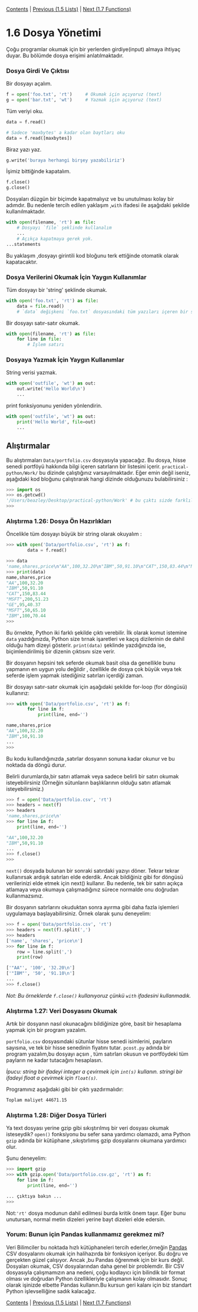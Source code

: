 [Contents](../Contents.md) \| [Previous (1.5 Lists)](05_Lists.md) \| [Next (1.7 Functions)](07_Functions.md)

# 1.6 Dosya Yönetimi

Çoğu programlar okumak için bir yerlerden girdiye(input) almaya ihtiyaç duyar. Bu bölümde dosya erişimi anlatılmaktadır.

### Dosya Girdi Ve Çıktısı

Bir dosyayı açalım.

```python
f = open('foo.txt', 'rt')     # Okumak için açıyoruz (text)
g = open('bar.txt', 'wt')     # Yazmak için açıyoruz (text)
```

Tüm veriyi oku.

```python
data = f.read()

# Sadece 'maxbytes' a kadar olan baytları oku
data = f.read([maxbytes])
```

Biraz yazı yaz.

```python
g.write('buraya herhangi birşey yazabiliriz')
```

İşimiz bittiğinde kapatalım.

```python
f.close()
g.close()
```

Dosyaları düzgün bir biçimde kapatmalıyız ve bu unutulması kolay bir adımdır.
Bu nedenle tercih edilen yaklaşım ,`with` ifadesi ile aşağıdaki şekilde kullanılmaktadır.

```python
with open(filename, 'rt') as file:
    # Dosyayı `file` şeklinde kullanalım
    ...
    # Açıkça kapatmaya gerek yok.
...statements
```

Bu yaklaşım ,dosyayı girintili kod bloğunu terk ettiğinde otomatik olarak kapatacaktır.

### Dosya Verilerini Okumak İçin Yaygın Kullanımlar

Tüm dosyayı bir 'string' şeklinde okumak.

```python
with open('foo.txt', 'rt') as file:
    data = file.read()
    # `data` değişkeni `foo.txt` dosyasındaki tüm yazıları içeren bir string tipinde bir değişkendir
```

Bir dosyayı satır-satır okumak.

```python
with open(filename, 'rt') as file:
    for line in file:
        # İşlem satırı
```

### Dosyaya Yazmak İçin Yaygın Kullanımlar 

String verisi yazmak.

```python
with open('outfile', 'wt') as out:
    out.write('Hello World\n')
    ...
```

print fonksiyonunu yeniden yönlendirin.

```python
with open('outfile', 'wt') as out:
    print('Hello World', file=out)
    ...
```

## Alıştırmalar

Bu alıştırmaları  `Data/portfolio.csv` dosyasıyla yapacağız. Bu dosya,
hisse senedi portföyü hakkında bilgi içeren satırların bir listesini içerir.
`practical-python/Work/` bu dizinde çalıştığınız varsayılmaktadır.
Eğer emin değil iseniz, aşağıdaki kod bloğunu çalıştırarak 
hangi dizinde olduğunuzu bulabilirsiniz :

```python
>>> import os
>>> os.getcwd()
'/Users/beazley/Desktop/practical-python/Work' # bu çıktı sizde farklılık gösterecektir
>>>
```

### Alıştırma 1.26: Dosya Ön Hazırlıkları

Öncelikle tüm dosyayı büyük bir string olarak okuyalım :

```python
>>> with open('Data/portfolio.csv', 'rt') as f:
        data = f.read()

>>> data
'name,shares,price\n"AA",100,32.20\n"IBM",50,91.10\n"CAT",150,83.44\n"MSFT",200,51.23\n"GE",95,40.37\n"MSFT",50,65.10\n"IBM",100,70.44\n'
>>> print(data)
name,shares,price
"AA",100,32.20
"IBM",50,91.10
"CAT",150,83.44
"MSFT",200,51.23
"GE",95,40.37
"MSFT",50,65.10
"IBM",100,70.44
>>>
```
Bu örnekte, Python iki farklı şekilde çıktı verebilir. 
İlk olarak komut istemine `data` yazdığınızda, Python
size tırnak işaretleri ve kaçış dizilerinin de dahil olduğu ham dizeyi gösterir.
`print(data)` şeklinde yazdığınızda ise, biçimlendirilmiş bir dizenin çıktısını
size verir.

Bir dosyanın hepsini tek seferde okumak basit olsa da genellikle bunu yapmanın en uygun 
yolu değildir , özellikle de dosya çok büyük veya tek seferde işlem yapmak 
istediğiniz satırları içerdiği zaman.

Bir dosyayı satır-satır okumak için aşağıdaki şekilde for-loop (for döngüsü) kullanırız:

```python
>>> with open('Data/portfolio.csv', 'rt') as f:
        for line in f:
            print(line, end='')

name,shares,price
"AA",100,32.20
"IBM",50,91.10
...
>>>
```

Bu kodu kullandığınızda ,satırlar dosyanın sonuna kadar okunur ve
bu noktada da döngü durur.

Belirli durumlarda,bir satırı atlamak veya sadece belirli bir satırı okumak isteyebilirsiniz
(Örneğin sütunların başlıklarının olduğu satırı atlamak isteyebilirsiniz.)

```python
>>> f = open('Data/portfolio.csv', 'rt')
>>> headers = next(f) 
>>> headers
'name,shares,price\n'
>>> for line in f:
    print(line, end='')

"AA",100,32.20
"IBM",50,91.10
...
>>> f.close()
>>>
```

`next()` dosyada bulunan bir sonraki satırdaki yazıyı döner. Tekrar tekrar kullanırsak ardışık satırları elde ederdik.
Ancak bildiğiniz gibi for döngüsü verilerinizi elde etmek için next() kullanır.
Bu nedenle, tek bir satırı açıkça atlamaya veya okumaya çalışmadığınız sürece normalde onu doğrudan kullanmazsınız.

Bir dosyanın satırlarını okuduktan sonra ayırma gibi daha fazla işlemleri uygulamaya başlayabilirsiniz.
Örnek olarak şunu deneyelim:

```python
>>> f = open('Data/portfolio.csv', 'rt')
>>> headers = next(f).split(',')
>>> headers
['name', 'shares', 'price\n']
>>> for line in f:
    row = line.split(',')
    print(row)

['"AA"', '100', '32.20\n']
['"IBM"', '50', '91.10\n']
...
>>> f.close()
```

*Not: Bu örneklerde `f.close()` kullanıyoruz çünkü `with` ifadesini kullanmadık.*

### Alıştırma 1.27: Veri Dosyasını Okumak

Artık bir dosyanın nasıl okunacağını bildiğinize göre, basit bir hesaplama yapmak için bir program yazalım.

`portfolio.csv` dosyasındaki sütunlar hisse senedi isimlerini, payların sayısına,
ve tek bir hisse senedinin fiyatını tutar. `pcost.py` adında bir program yazalım,bu dosyayı açsın
, tüm satırları okusun ve portföydeki tüm payların ne kadar tutacağını hesaplasın.

*İpucu: string bir ifadeyi integer a çevirmek için `int(s)` kullanın. stringi bir ifadeyi float a çevirmek için `float(s)`.*

Programınız aşağıdaki gibi bir çıktı yazdırmalıdır:

```bash
Toplam maliyet 44671.15
```

### Alıştırma 1.28: Diğer Dosya Türleri

Ya text dosyası yerine gzip gibi sıkıştırılmış bir veri dosyası okumak isteseydik?
`open()` fonksiyonu bu sefer sana yardımcı olamazdı, ama
Python `gzip` adında bir kütüphane ,sıkıştırlımış gzip dosyalarını okumana 
yardımıcı olur.

Şunu deneyelim:

```python
>>> import gzip
>>> with gzip.open('Data/portfolio.csv.gz', 'rt') as f:
    for line in f:
        print(line, end='')

... çıktıya bakın ...
>>>
```

Not:`'rt'` dosya modunun dahil edilmesi burda kritik önem taşır. Eğer bunu unutursan,
normal metin dizeleri yerine bayt dizeleri elde edersin.

### Yorum: Bunun için Pandas kullanmamız gerekmez mi?

Veri Bilimciler bu noktada hızlı kütüphaneleri tercih ederler,örneğin
[Pandas](https://pandas.pydata.org) CSV dosyalarını okumak için halihazırda bir fonksiyon içeriyor.
Bu doğru ve gerçekten güzel çalışıyor.
Ancak ,bu Pandas öğrenmek için bir kurs değil. Dosyaları okumak,
CSV dosyalarından daha genel bir problemdir.
Bir CSV dosyasıyla çalışmamızın ana nedeni, çoğu kodlayıcı için bilindik bir format
olması ve doğrudan Python özellikleriyle çalışmanın kolay olmasıdır.
Sonuç olarak işinizde elbette Pandas kullanın.Bu kursun geri kalanı için biz standart
Python işlevselliğine sadık kalacağız.

[Contents](../Contents.md) \| [Previous (1.5 Lists)](05_Lists.md) \| [Next (1.7 Functions)](07_Functions.md)
